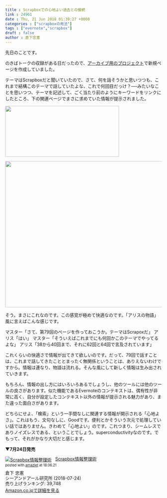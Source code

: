 ```yaml
---
title : Scrapboxでの心地よい過去との接続
link : 24961
date : Thu, 21 Jun 2018 01:39:27 +0000
categories : ["scrapboxの用法"]
tags : ["evernote","scrapbox"]
draft : false
author : 倉下忠憲
---
```


先日のことです。

のきばトークの収録がある日だったので、<a href="https://scrapbox.io/nokibatalk/">アーカイブ用のプロジェクト</a>で新規ページを作成していました。

テーマはScrapboxだと聞いていたので、さて、何を話そうかと思いつつも、これまで結構このテーマで話していたよな、これで何回目だっけ？──みたいなことを思いつつ、テーマを記述して、ごく当たり前のようにキーワードをリンクにしたところ、下の関連ページでまさに求めていた情報が提示されました。

<a href="https://rashita.net/blog/?attachment_id=24962" rel="attachment wp-att-24962"><img src="https://rashita.net/blog/wp-content/uploads/2018/06/screenshot-8.png" alt="" width="366" height="163" class="alignnone size-full wp-image-24962" /></a>

<a href="https://rashita.net/blog/?attachment_id=24963" rel="attachment wp-att-24963"><img src="https://rashita.net/blog/wp-content/uploads/2018/06/screenshot-9.png" alt="" width="1161" height="469" class="alignnone size-full wp-image-24963" /></a>

そう。まさにこれなのです。この感覚が極めて快適なのです。「アリスの物語」風に言えばこんな感じです。

マスター「さて、第79回のページを作っておこうか。テーマはScrapoxだ」
アリス「はい」
マスター「そういえばこれまでにも何回かこのテーマでやってるよな」
アリス「38から40回まで、それに62回と64回で言及されています」

これくらいの快適さで情報が出てきて欲しいのです。だって、79回で話すことは、これまで話してきたこととまったく無関係ということは、ありえないわけですから。情報は連なり、物語は流れる。そんな風にして新しく情報は生み出されていきます。

もちろん、情報の出し方にはいろいろあるでしょうし、他のツールには他のツールの良さがあります。似た機能であるEvernoteのコンテキストは、偶有性が非常に高く、自分が設定したコンテキスト以外の情報が提示される魅力があり、また違った面白さがあります。

どちらにせよ、「検索」という一手間なしに関連する情報が開示される「心地よさ」。これはもう、文句なしに、Goodです。便利とかそういう次元で処理していい話ではありません。きわめて「心地よい」のです。これつまり、シームレスでありノイズレスである、ということでしょう。superconductivityなのです。でもって、それがかなり大切だと感じます。

<strong>▼7月24日発売</strong>

<div class="amazlet-box" style="margin-bottom:0px;"><div class="amazlet-image" style="float:left;margin:0px 12px 1px 0px;"><a href="http://www.amazon.co.jp/exec/obidos/ASIN/4863542526/rashita1000-22/ref=nosim/" name="amazletlink" target="_blank" rel="noopener noreferrer"><img src="https://images-fe.ssl-images-amazon.com/images/I/51L7tTg9PML._SL160_.jpg" alt="Scrapbox情報整理術" style="border: none;" /></a></div><div class="amazlet-info" style="line-height:120%; margin-bottom: 10px"><div class="amazlet-name" style="margin-bottom:10px;line-height:120%"><a href="http://www.amazon.co.jp/exec/obidos/ASIN/4863542526/rashita1000-22/ref=nosim/" name="amazletlink" target="_blank" rel="noopener noreferrer">Scrapbox情報整理術</a><div class="amazlet-powered-date" style="font-size:80%;margin-top:5px;line-height:120%">posted with <a href="http://www.amazlet.com/" title="amazlet" target="_blank" rel="noopener noreferrer">amazlet</a> at 18.06.21</div></div><div class="amazlet-detail">倉下 忠憲 <br />シーアンドアール研究所 (2018-07-24)<br />売り上げランキング: 39,748<br /></div><div class="amazlet-sub-info" style="float: left;"><div class="amazlet-link" style="margin-top: 5px"><a href="http://www.amazon.co.jp/exec/obidos/ASIN/4863542526/rashita1000-22/ref=nosim/" name="amazletlink" target="_blank" rel="noopener noreferrer">Amazon.co.jpで詳細を見る</a></div></div></div><div class="amazlet-footer" style="clear: left"></div></div>
